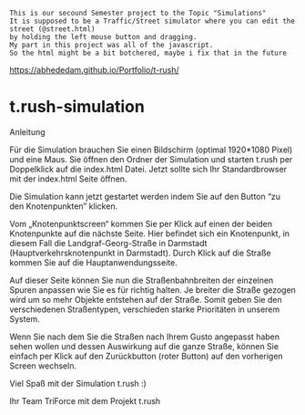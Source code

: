     This is our secound Semester project to the Topic "Simulations" 
    It is supposed to be a Traffic/Street simulator where you can edit the street (@street.html) 
    by holding the left mouse button and dragging.
    My part in this project was all of the javascript. 
    So the html might be a bit botchered, maybe i fix that in the future

https://abhededam.github.io/Portfolio/t-rush/

# t.rush-simulation

Anleitung

Für die Simulation brauchen Sie einen Bildschirm (optimal 1920*1080 Pixel) und eine Maus. Sie öffnen den Ordner der Simulation und starten t.rush per Doppelklick auf die index.html Datei. Jetzt sollte sich Ihr Standardbrowser mit der index.html Seite öffnen.

Die Simulation kann jetzt gestartet werden indem Sie auf den Button “zu den Knotenpunkten” klicken. 

Vom „Knotenpunktscreen“ kommen Sie per Klick auf einen der beiden Knotenpunkte auf die nächste Seite. Hier befindet sich ein Knotenpunkt, in diesem Fall die Landgraf-Georg-Straße in Darmstadt (Hauptverkehrsknotenpunkt in Darmstadt). Durch Klick auf die Straße kommen Sie auf die Hauptanwendungsseite.

Auf dieser Seite können Sie nun die Straßenbahnbreiten der einzelnen Spuren anpassen wie Sie es für richtig halten. Je breiter die Straße gezogen wird um so mehr Objekte entstehen auf der Straße. Somit geben Sie den verschiedenen Straßentypen, verschieden starke Prioritäten in unserem System.

Wenn Sie nach dem Sie die Straßen nach Ihrem Gusto angepasst haben sehen wollen und dessen Auswirkung auf die ganze Straße, können Sie einfach per Klick auf den Zurückbutton (roter Button) auf den vorherigen Screen wechseln.



Viel Spaß mit der Simulation t.rush :)

Ihr Team TriForce mit dem Projekt t.rush
